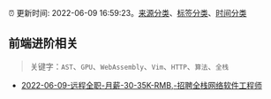 :alarm_clock: 更新时间: 2022-06-09 16:59:23。[来源分类](../README.md)、[标签分类](../TAGS.md)、[时间分类](../TIMELINE.md)

## 前端进阶相关


> 关键字：`AST`、`GPU`、`WebAssembly`、`Vim`、`HTTP`、`算法`、`全栈`



- [2022-06-09-远程全职-月薪-30-35K-RMB,-招聘全栈网络软件工程师](https://www.v2ex.com/t/858569) 